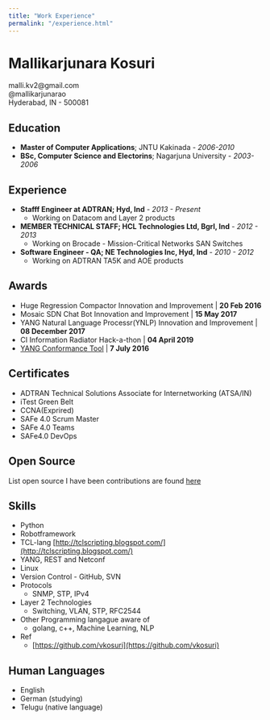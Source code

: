 ```yaml
---
title: "Work Experience"
permalink: "/experience.html"
---
```

Mallikarjunara Kosuri
=====================
<p>
malli.kv2@gmail.com <br />
@mallikarjunarao <br />
Hyderabad, IN - 500081 <br />
</p>

Education
---------
- **Master of Computer Applications**; JNTU Kakinada - *2006-2010*
- **BSc, Computer Science and Electorins**; Nagarjuna University - *2003-2006*

Experience
----------
- **Stafff Engineer at ADTRAN; Hyd, Ind** - *2013 - Present*
    * Working on Datacom and Layer 2 products
- **MEMBER TECHNICAL STAFF; HCL Technologies Ltd, Bgrl, Ind** - *2012 - 2013*
    * Working on Brocade - Mission-Critical Networks SAN Switches
- **Software Engineer - QA; NE Technologies Inc, Hyd, Ind** - *2010 - 2012*
    * Working on ADTRAN TA5K and AOE products

Awards
------
- Huge Regression Compactor Innovation and Improvement  | **20 ‎Feb ‎2016**
- Mosaic SDN Chat Bot Innovation and Improvement | **15 ‎May ‎2017**
- YANG Natural Language Processr(YNLP) Innovation and Improvement  | **08 ‎December ‎2017** 
- CI Information Radiator Hack-a-thon | **04 April 2019**
- [YANG Conformance Tool](https://tools.ietf.org/html/draft-bierman-netmod-yang-conformance-00) | **7 July 2016**

Certificates
------------
- ADTRAN Technical Solutions Associate for Internetworking (ATSA/IN)
- iTest Green Belt
- CCNA(Exprired)
- SAFe 4.0 Scrum Master
- SAFe 4.0 Teams
- SAFe4.0 DevOps

Open Source
-----------
List open source I have been contributions are found [here](https://vkosuri.github.io/projects.html)

Skills
------
- Python
- Robotframework
- TCL-lang [http://tclscripting.blogspot.com/](http://tclscripting.blogspot.com/)
- YANG, REST and Netconf
- Linux
- Version Control - GitHub, SVN
- Protocols
    * SNMP, STP, IPv4
- Layer 2 Technologies
    * Switching, VLAN, STP, RFC2544
- Other Programming langague aware of
    * golang, c++, Machine Learning, NLP
- Ref
    * [https://github.com/vkosuri](https://github.com/vkosuri)

Human Languages
---------------
 * English
 * German (studying)
 * Telugu (native language)

